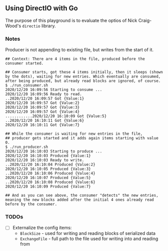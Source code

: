 ## Using DirectIO with Go

The purpose of this playground is to evaluate the optios of Nick Craig-Wood's `directio` library.

### Notes

Producer is not appending to existing file, but writes from the start of it.
```shell
## Context: There are 4 items in the file, produced before the consumer started.

## Consumer starts, got these 4 items initially, then it sleeps (shown by the dots), waiting for new entries. Which eventually are consumed, after being produced, but already read blocks are ignored, of course.
$ ./run_consumer.sh
2020/12/20 16:09:56 Starting to consume ...
2020/12/20 16:09:56 Ready to read.
..2020/12/20 16:09:57 Got {Value:1}
2020/12/20 16:09:57 Got {Value:2}
2020/12/20 16:09:57 Got {Value:3}
2020/12/20 16:09:57 Got {Value:4}
............2020/12/20 16:10:09 Got {Value:5}
..2020/12/20 16:10:11 Got {Value:6}
2020/12/20 16:10:11 Got {Value:7}

## While the consumer is waiting for new entries in the file,
## producer gets started and it adds again items starting with value 0.
$ ./run_producer.sh
2020/12/20 16:10:03 Starting to produce ...
2020/12/20 16:10:03 Produced {Value:1}
2020/12/20 16:10:03 Ready to write.
..2020/12/20 16:10:04 Produced {Value:2}
2020/12/20 16:10:05 Produced {Value:3}
..2020/12/20 16:10:06 Produced {Value:4}
2020/12/20 16:10:07 Produced {Value:5}
..2020/12/20 16:10:08 Produced {Value:6}
2020/12/20 16:10:09 Produced {Value:7}

## And as you can see above, the consumer "detects" the new entries, meaning the new blocks added after the initial 4 ones already read before by the consumer.
```

### TODOs

- [ ] Externalize the config items: <br/>
    - `BlockSize` - used for writing and reading blocks of serialized data
    - `ExchangeFile` - full path to the file used for writing into and reading from
